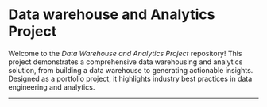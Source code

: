 # Data warehouse and Analytics Project 
Welcome to the *Data Warehouse and Analytics Project* repository!
This project demonstrates a comprehensive data warehousing and analytics solution, from building a data warehouse
to generating actionable insights. Designed as a portfolio project, it highlights industry best practices in data
engineering and analytics.

---
